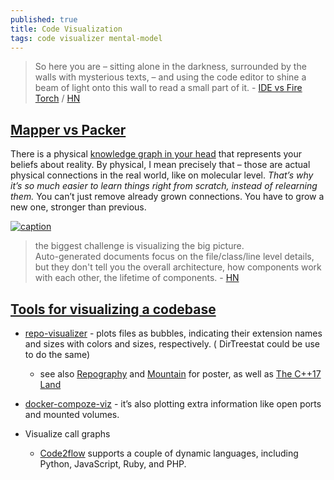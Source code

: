 ```yaml
---
published: true
title: Code Visualization
tags: code visualizer mental-model
---
```

> So here you are – sitting alone in the darkness, surrounded by the walls with mysterious texts, – and using the code editor to shine a beam of light onto this wall to read a small part of it.  - [IDE vs Fire Torch](https://divan.dev/posts/visual_programming_go/) / 
[HN](https://news.ycombinator.com/item?id=30891230)

## [Mapper vs Packer](https://divan.dev/posts/visual_programming_go/#mapper_vs_packers)  
There is a physical [knowledge graph in your head](https://gallantlab.org/huth2016/) that represents your beliefs about reality. By physical, I mean precisely that – those are actual physical connections in the real world, like on molecular level. _That’s why it’s so much easier to learn things right from scratch, instead of relearning them._ You can’t just remove already grown connections. You have to grow a new one, stronger than previous.

[![caption](https://1.bp.blogspot.com/-k5brI6NLyaY/WK0d_ZR0WNI/AAAAAAAAA_E/m5ZnXWI2pE4Ud8aVHUgGIo_Q1ac-0f8dQCLcB/s320/cppmap3.0%2B%2528screen%2B8bit%2B96dpi%2529.png) ](https://fearlesscoder.blogspot.com/2017/02/the-c17-lands.html)

> the biggest challenge is visualizing the big picture.   
> Auto-generated documents focus on the file/class/line level details, but they don't tell you the overall architecture, how components work with each other, the lifetime of components. - [HN](https://news.ycombinator.com/item?id=33708722)

## [Tools for visualizing a codebase](https://lmy.medium.com/7-tools-for-visualizing-a-codebase-41b7cddb1a14)

- [repo-visualizer](https://github.com/githubocto/repo-visualizer-demo) -  plots files as bubbles, indicating their extension names and sizes with colors and sizes, respectively. ( DirTreestat could be use to do the same)
	- see also [Repography](https://repography.com/app/0/neovim/neovim/trunk/poster-surface) and [Mountain](https://workartwork.org/design/mountain) for poster, as well as [The C++17 Land](https://fearlesscoder.blogspot.com/2017/02/the-c17-lands.html)

- [docker-compoze-viz](https://github.com/pmsipilot/docker-compose-viz) - it’s also plotting extra information like open ports and mounted volumes.

- Visualize call graphs
	- [Code2flow](https://github.com/scottrogowski/code2flow) supports a couple of dynamic languages, including Python, JavaScript, Ruby, and PHP.
